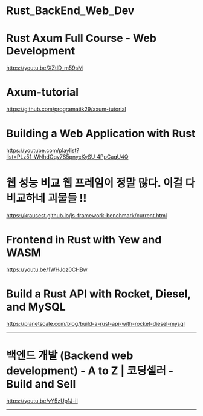 # Rust_BackEnd_Web_Dev


# Rust Axum Full Course - Web Development

https://youtu.be/XZtlD_m59sM


# Axum-tutorial

https://github.com/programatik29/axum-tutorial

# Building a Web Application with Rust

https://youtube.com/playlist?list=PLz51_WNhdOqv7S5pnycKySU_4PpCagU4Q


# 웹 성능 비교 웹 프레임이 정말 많다. 이걸 다 비교하네 괴물들 !!

https://krausest.github.io/js-framework-benchmark/current.html


# Frontend in Rust with Yew and WASM

https://youtu.be/1WHJqz0CHBw


# Build a Rust API with Rocket, Diesel, and MySQL

https://planetscale.com/blog/build-a-rust-api-with-rocket-diesel-mysql

<hr>

# 백엔드 개발 (Backend web development) - A to Z | 코딩셀러 - Build and Sell

https://youtu.be/yY5zUp1J-iI

<hr>
